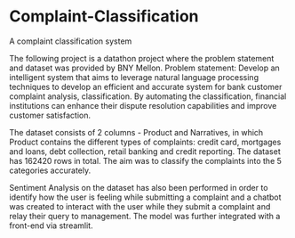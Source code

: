 # Complaint-Classification
A complaint classification system

The following project is a datathon project where the problem statement and dataset was provided by BNY Mellon.
Problem statement: Develop an intelligent system that aims to leverage natural language processing techniques to develop an efficient and accurate system for bank customer complaint analysis, classification. By automating the classification, financial institutions can enhance their dispute resolution capabilities and improve customer satisfaction.

The dataset consists of 2 columns - Product and Narratives, in which Product contains the different types of complaints: credit card, mortgages and loans, debt collection, retail banking and credit reporting.
The dataset has 162420 rows in total.
The aim was to classify the complaints into the 5 categories accurately. 

Sentiment Analysis on the dataset has also been performed in order to identify how the user is feeling while submitting a complaint and a chatbot was created to interact with the user while they submit a complaint and relay their query to management.
The model was further integrated with a front-end via streamlit.

